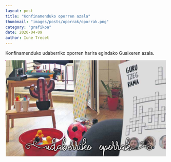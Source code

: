 ```yaml
---
layout: post
title: "Konfinamenduko oporren azala"
thumbnail: "images/posts/oporrak/oporrak.png"
category: "grafikoa"
date: 2020-04-09
author: Iune Trecet
---
```


Konfinamenduko udaberriko oporren harira egindako Guaixeren azala.

<img src="/images/posts/oporrak/oporrak.png" alt="Oporren azala">
